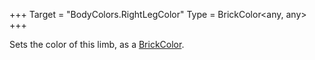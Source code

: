 +++
Target = "BodyColors.RightLegColor"
Type = BrickColor<any, any>
+++

Sets the color of this limb, as a [BrickColor](https://developer.roblox.com/api-reference/datatype/BrickColor).